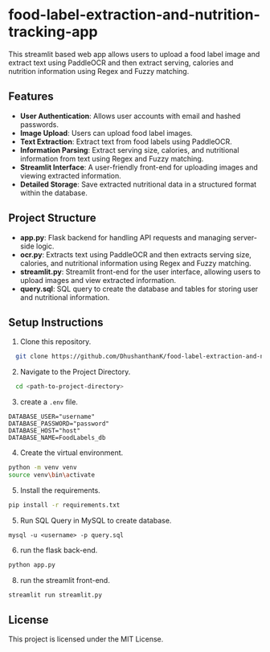 # food-label-extraction-and-nutrition-tracking-app
This streamlit based web app allows users to upload a food label image and extract text using PaddleOCR and then extract serving, calories and nutrition information using Regex and Fuzzy matching.

## Features
- **User Authentication**: Allows user accounts with email and hashed passwords.
- **Image Upload**: Users can upload food label images.
- **Text Extraction**: Extract text from food labels using PaddleOCR.
- **Information Parsing**: Extract serving size, calories, and nutritional information from text using Regex and Fuzzy matching.
- **Streamlit Interface**: A user-friendly front-end for uploading images and viewing extracted information.
- **Detailed Storage**: Save extracted nutritional data in a structured format within the database.

## Project Structure
- **app.py**: Flask backend for handling API requests and managing server-side logic.
- **ocr.py**: Extracts text using PaddleOCR and then extracts serving size, calories, and nutritional information using Regex and Fuzzy matching.
- **streamlit.py**: Streamlit front-end for the user interface, allowing users to upload images and view extracted information.
- **query.sql**: SQL query to create the database and tables for storing user and nutritional information.

## Setup Instructions

1. Clone this repository.

```bash
  git clone https://github.com/DhushanthanK/food-label-extraction-and-nutrition-tracking-app.git
```

2. Navigate to the Project Directory.

```bash
  cd <path-to-project-directory>
```

3. create a `.env` file.

```
DATABASE_USER="username"
DATABASE_PASSWORD="password"
DATABASE_HOST="host"
DATABASE_NAME=FoodLabels_db
```

4. Create the virtual environment.

```bash
python -m venv venv
source venv\bin\activate
```

5. Install the requirements.

```bash
pip install -r requirements.txt
```

5. Run SQL Query in MySQL to create database.

```
mysql -u <username> -p query.sql
```

6. run the flask back-end.

```bash
python app.py
```
8. run the streamlit front-end.

```bash
streamlit run streamlit.py
```

## License

This project is licensed under the MIT License.
